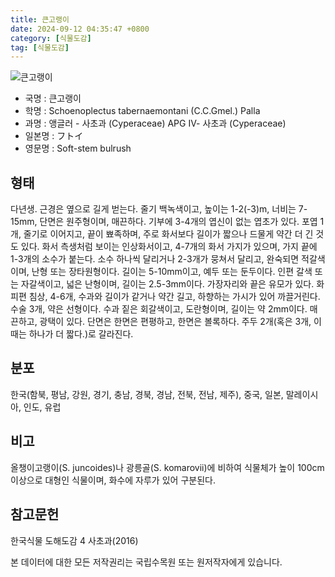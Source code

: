 ```yaml
---
title: 큰고랭이
date: 2024-09-12 04:35:47 +0800
category: [식물도감]
tag: [식물도감]
---
```




![큰고랭이](/fileUpload/plants/basic/Cyperaceae/Scirpus/5523/1_th2.jpg)
- 국명 : 큰고랭이
- 학명 : Schoenoplectus tabernaemontani (C.C.Gmel.) Palla
- 과명 : 앵글러 - 사초과 (Cyperaceae) APG Ⅳ- 사초과 (Cyperaceae)
- 일본명 : フトイ
- 영문명 : Soft-stem bulrush


## 형태
다년생. 근경은 옆으로 길게 벋는다. 줄기 백녹색이고, 높이는 1-2(-3)m, 너비는 7-15mm, 단면은 원주형이며, 매끈하다. 기부에 3-4개의 엽신이 없는 엽초가 있다. 포엽 1개, 줄기로 이어지고, 끝이 뾰족하며, 주로 화서보다 길이가 짧으나 드물게 약간 더 긴 것도 있다. 화서 측생처럼 보이는 인상화서이고, 4-7개의 화서 가지가 있으며, 가지 끝에 1-3개의 소수가 붙는다. 소수 하나씩 달리거나 2-3개가 뭉쳐서 달리고, 완숙되면 적갈색이며, 난형 또는 장타원형이다. 길이는 5-10mm이고, 예두 또는 둔두이다. 인편 갈색 또는 자갈색이고, 넓은 난형이며, 길이는 2.5-3mm이다. 가장자리와 끝은 유모가 있다. 화피편 침상, 4-6개, 수과와 길이가 같거나 약간 길고, 하향하는 가시가 있어 까끌거린다. 수술 3개, 약은 선형이다. 수과 짙은 회갈색이고, 도란형이며, 길이는 약 2mm이다. 매끈하고, 광택이 있다. 단면은 한면은 편평하고, 한면은 볼록하다. 주두 2개(혹은 3개, 이때는 하나가 더 짧다.)로 갈라진다.
## 분포
한국(함북, 평남, 강원, 경기, 충남, 경북, 경남, 전북, 전남, 제주), 중국, 일본, 말레이시아, 인도, 유럽
## 비고
올챙이고랭이(S. juncoides)나 광릉골(S. komarovii)에 비하여 식물체가 높이 100cm 이상으로 대형인 식물이며, 화수에 자루가 있어 구분된다.
## 참고문헌
한국식물 도해도감 4 사초과(2016)






본 데이터에 대한 모든 저작권리는 국립수목원 또는 원저작자에게 있습니다.
